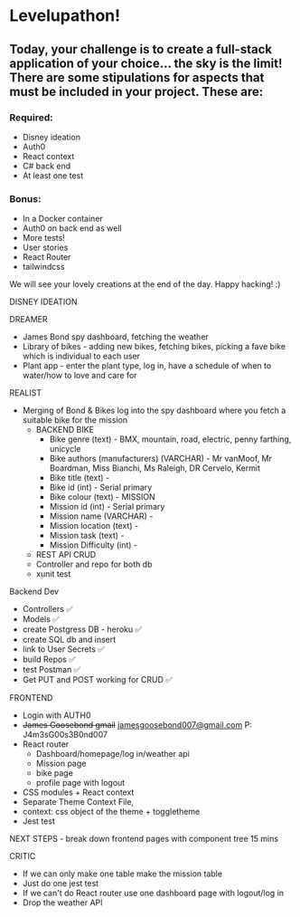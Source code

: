 # Levelupathon!

## Today, your challenge is to create a full-stack application of your choice... the sky is the limit! There are some stipulations for aspects that must be included in your project. These are:

### Required:

- Disney ideation
- Auth0
- React context
- C# back end
- At least one test

### Bonus:

- In a Docker container
- Auth0 on back end as well
- More tests!
- User stories
- React Router
- tailwindcss

We will see your lovely creations at the end of the day. Happy hacking! :)

DISNEY IDEATION

DREAMER

- James Bond spy dashboard, fetching the weather
- Library of bikes - adding new bikes, fetching bikes, picking a fave bike which is individual to each user
- Plant app - enter the plant type, log in, have a schedule of when to water/how to love and care for

REALIST

- Merging of Bond & Bikes log into the spy dashboard where you fetch a suitable bike for the mission
  - BACKEND
    BIKE
    - Bike genre (text) - BMX, mountain, road, electric, penny farthing, unicycle
    - Bike authors (manufacturers) (VARCHAR) - Mr vanMoof, Mr Boardman, Miss Bianchi, Ms Raleigh, DR Cervelo, Kermit
    - Bike title (text) -
    - Bike id (int) - Serial primary
    - Bike colour (text) -
      MISSION
    - Mission id (int) - Serial primary
    - Mission name (VARCHAR) -
    - Mission location (text) -
    - Mission task (text) -
    - Mission Difficulty (int) -
  - REST API CRUD
  - Controller and repo for both db
  - xunit test

Backend Dev 
- Controllers ✅
- Models ✅
- create Postgress DB - heroku ✅
- create SQL db and insert 
- link to User Secrets ✅
- build Repos ✅
- test Postman ✅
- Get PUT and POST working for CRUD ✅




FRONTEND
  - Login with AUTH0
  - ~~James Goosebond gmail~~ 
  jamesgoosebond007@gmail.com P: J4m3sG00s3B0nd007
  - React router
    - Dashboard/homepage/log in/weather api
    - Mission page
    - bike page
    - profile page with logout
  - CSS modules + React context
  - Separate Theme Context File, 
  - context: css object of the theme + toggletheme
  - Jest test

NEXT STEPS - break down frontend pages with component tree 15 mins

CRITIC

- If we can only make one table make the mission table
- Just do one jest test
- If we can't do React router use one dashboard page with logout/log in
- Drop the weather API
